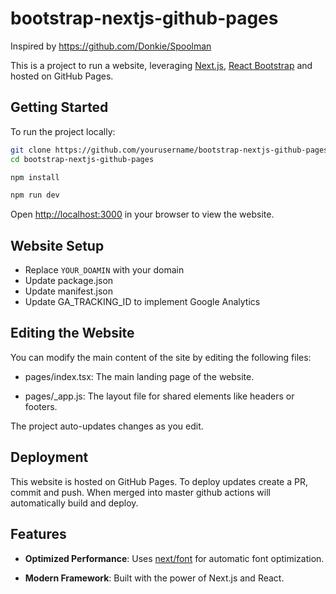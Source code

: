 # bootstrap-nextjs-github-pages

Inspired by https://github.com/Donkie/Spoolman

This is a project to run a website, leveraging [Next.js](https://nextjs.org/), [React Bootstrap](https://react-bootstrap.netlify.app/) and hosted on GitHub Pages.

## Getting Started

To run the project locally:

```bash
git clone https://github.com/yourusername/bootstrap-nextjs-github-pages.git
cd bootstrap-nextjs-github-pages
```

```bash
npm install
```

```bash
npm run dev
```

Open [http://localhost:3000](http://localhost:3000) in your browser to view the website.

## Website Setup

- Replace `YOUR_DOAMIN` with your domain
- Update package.json
- Update manifest.json
- Update GA_TRACKING_ID to implement Google Analytics

## Editing the Website

You can modify the main content of the site by editing the following files:

- pages/index.tsx: The main landing page of the website.

- pages/\_app.js: The layout file for shared elements like headers or footers.

The project auto-updates changes as you edit.

## Deployment

This website is hosted on GitHub Pages. To deploy updates create a PR, commit and push. When merged into master github actions will automatically build and deploy.

## Features

- **Optimized Performance**: Uses [next/font](https://nextjs.org/docs/basic-features/font-optimization) for automatic font optimization.

- **Modern Framework**: Built with the power of Next.js and React.
